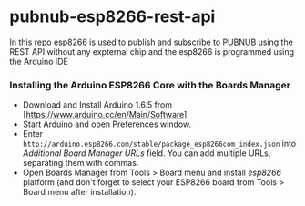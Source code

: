 # pubnub-esp8266-rest-api

In this repo esp8266 is used to publish and subscribe to PUBNUB using the REST API without any expternal chip and the esp8266 is programmed using the Arduino IDE


### Installing the Arduino ESP8266 Core with the Boards Manager ###

- Download and Install Arduino 1.6.5 from [https://www.arduino.cc/en/Main/Software]
- Start Arduino and open Preferences window.
- Enter ```http://arduino.esp8266.com/stable/package_esp8266com_index.json``` into *Additional Board Manager URLs* field. You can add multiple URLs, separating them with commas.
- Open Boards Manager from Tools > Board menu and install *esp8266* platform (and don't forget to select your ESP8266 board from Tools > Board menu after installation).
